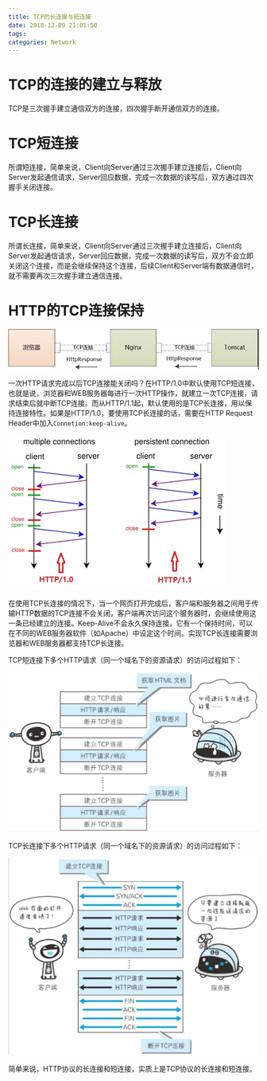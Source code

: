 ```yaml
---
title: TCP的长连接与短连接
date: 2018-12-09 21:01:50
tags:
categories: Network
---
```


# TCP的连接的建立与释放

TCP是三次握手建立通信双方的连接，四次握手断开通信双方的连接。

# TCP短连接

所谓短连接，简单来说，Client向Server通过三次握手建立连接后，Client向Server发起通信请求，Server回应数据，完成一次数据的读写后，双方通过四次握手关闭连接。

# TCP长连接

所谓长连接，简单来说，Client向Server通过三次握手建立连接后，Client向Server发起通信请求，Server回应数据，完成一次数据的读写后，双方不会立即关闭这个连接，而是会继续保持这个连接，后续Client和Server端有数据通信时，就不需要再次三次握手建立通信连接。

# HTTP的TCP连接保持

![](/images/network_keepalive_1_1.jpg)

一次HTTP请求完成以后TCP连接能关闭吗？在HTTP/1.0中默认使用TCP短连接，也就是说，浏览器和WEB服务器每进行一次HTTP操作，就建立一次TCP连接，请求结束后就中断TCP连接。而从HTTP/1.1起，默认使用的是TCP长连接，用以保持连接特性。如果是HTTP/1.0，要使用TCP长连接的话，需要在HTTP Request Header中加入`Connetion:keep-alive`。

![](/images/network_keepalive_1_4.jpg)

在使用TCP长连接的情况下，当一个网页打开完成后，客户端和服务器之间用于传输HTTP数据的TCP连接不会关闭，客户端再次访问这个服务器时，会继续使用这一条已经建立的连接。Keep-Alive不会永久保持连接，它有一个保持时间，可以在不同的WEB服务器软件（如Apache）中设定这个时间。实现TCP长连接需要浏览器和WEB服务器都支持TCP长连接。

TCP短连接下多个HTTP请求（同一个域名下的资源请求）的访问过程如下：

![](/images/network_keepalive_1_2.jpg)

TCP长连接下多个HTTP请求（同一个域名下的资源请求）的访问过程如下：

![](/images/network_keepalive_1_3.jpg)

简单来说，HTTP协议的长连接和短连接，实质上是TCP协议的长连接和短连接。
